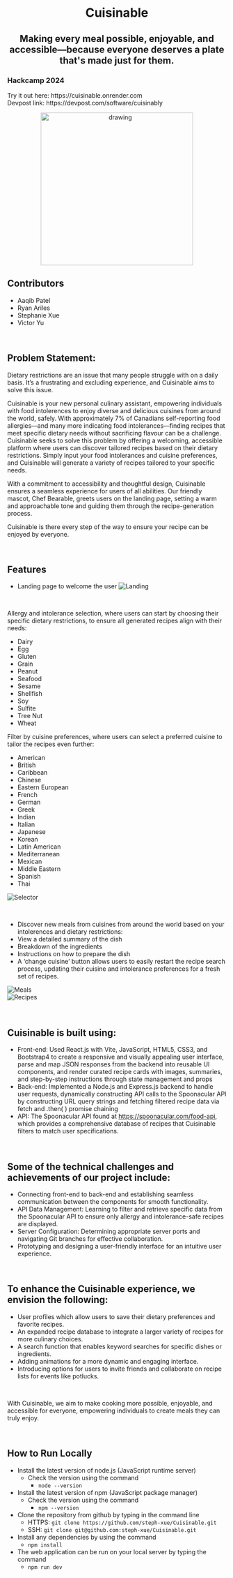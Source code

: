 <h1 align="center">
 Cuisinable 
</h1>

<h2 align="center">
 Making every meal possible, enjoyable, and accessible—because everyone deserves a plate that's made just for them.
</h2>

<h3>Hackcamp 2024</h3>
Try it out here: https://cuisinable.onrender.com
<br>
Devpost link: https://devpost.com/software/cuisinably

<p align="center">
 <img src="public/images/bear-chef.png" alt="drawing" width="350"/>
</p>

## Contributors
- Aaqib Patel
- Ryan Ariles
- Stephanie Xue
- Victor Yu
  
<br>

## Problem Statement:

Dietary restrictions are an issue that many people struggle with on a daily basis. It’s a frustrating and excluding experience, and Cuisinable aims to solve this issue.

Cuisinable is your new personal culinary assistant, empowering individuals with food intolerences to enjoy diverse and delicious cuisines from around the world, safely. With approximately 7% of Canadians self-reporting food allergies—and many more indicating food intolerances—finding recipes that meet specific dietary needs without sacrificing flavour can be a challenge. Cuisinable seeks to solve this problem by offering a welcoming, accessible platform where users can discover tailored recipes based on their dietary restrictions. Simply input your food intolerances and cuisine preferences, and Cuisinable will generate a variety of recipes tailored to your specific needs. 

With a commitment to accessibility and thoughtful design, Cuisinable ensures a seamless experience for users of all abilities. Our friendly mascot, Chef Bearable, greets users on the landing page, setting a warm and approachable tone and guiding them through the recipe-generation process.

Cuisinable is there every step of the way to ensure your recipe can be enjoyed by everyone. 

<br>

## Features

- Landing page to welcome the user
![Landing](./bear/landing.png?raw=true "Landing")

<br>

Allergy and intolerance selection, where users can start by choosing their specific dietary restrictions, to ensure all generated recipes align with their needs:
 - Dairy
 - Egg
 - Gluten
 - Grain
 - Peanut
 - Seafood
 - Sesame
 - Shellfish
 - Soy
 - Sulfite
 - Tree Nut
 - Wheat

Filter by cuisine preferences, where users can select a preferred cuisine to tailor the recipes even further:
 - American
 - British
 - Caribbean
 - Chinese
 - Eastern European
 - French
 - German
 - Greek
 - Indian
 - Italian
 - Japanese
 - Korean
 - Latin American
 - Mediterranean
 - Mexican
 - Middle Eastern
 - Spanish
 - Thai

![Selector](./bear/selector.png?raw=true "Selector")

<br>
 
 - Discover new meals from cuisines from around the world based on your intolerences and dietary restrictions:
  - View a detailed summary of the dish
  - Breakdown of the ingredients
  - Instructions on how to prepare the dish
 - A ‘change cuisine’ button allows users to easily restart the recipe search process, updating their cuisine and intolerance preferences for a fresh set of recipes.

![Meals](./bear/meals.png?raw=true "Meals")  
![Recipes](./bear/recipes.png?raw=true "Recipes")

<br>

## Cuisinable is built using:
- Front-end: Used React.js with Vite, JavaScript, HTML5, CSS3, and Bootstrap4 to create a responsive and visually appealing user interface, parse and map JSON responses from the backend into reusable UI components, and render curated recipe cards with images, summaries, and step-by-step instructions through state management and props
- Back-end: Implemented a Node.js and Express.js backend to handle user requests, dynamically constructing API calls to the Spoonacular API by constructing URL query strings and fetching filtered recipe data via fetch and .then( ) promise chaining
- API: The Spoonacular API found at https://spoonacular.com/food-api, which provides a comprehensive database of recipes that Cuisinable filters to match user specifications.

<br>

## Some of the technical challenges and achievements of our project include:
- Connecting front-end to back-end and establishing seamless communication between the components for smooth functionality.
- API Data Management: Learning to filter and retrieve specific data from the Spoonacular API to ensure only allergy and intolerance-safe recipes are displayed.
- Server Configuration: Determining appropriate server ports and navigating Git branches for effective collaboration.
- Prototyping and designing a user-friendly interface for an intuitive user experience.

<br>
   
##  To enhance the Cuisinable experience, we envision the following:
- User profiles which allow users to save their dietary preferences and favorite recipes.
- An expanded recipe database to integrate a larger variety of recipes for more culinary choices.
- A search function that enables keyword searches for specific dishes or ingredients.
- Adding animations for a more dynamic and engaging interface.
- Introducing options for users to invite friends and collaborate on recipe lists for events like potlucks.

<br>

With Cuisinable, we aim to make cooking more possible, enjoyable, and accessible for everyone, empowering individuals to create meals they can truly enjoy.

<br>

## How to Run Locally
- Install the latest version of node.js (JavaScript runtime server)
    - Check the version using the command
        - ```node --version```
- Install the latest version of npm (JavaScript package manager)
    - Check the version using the command
        - ```npm --version```
- Clone the repository from github by typing in the command line
    - HTTPS: ```git clone https://github.com/steph-xue/Cuisinable.git```
    - SSH: ```git clone git@github.com:steph-xue/Cuisinable.git```
- Install any dependencies by using the command
    - ```npm install```
- The web application can be run on your local server by typing the command
    - ```npm run dev```


